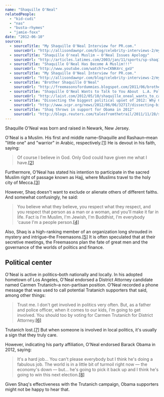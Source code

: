 ```yaml
---
name: "Shaquille O'Neal"
relatedPeople:
  - "kid-cudi"
  - "nas"
  - "busta-rhymes"
  - "jamie-foxx"
date: "2012-06-10"
sources:
  - sourceTitle: "My Shaquille O'Neal Interview for PR.com."
    sourceUrl: "http://allisondawnpr.com/blog/celebrity-interviews-2/my-shaquille-oneal-interview-for-pr-com-we-talk-about-shaq-uncut-my-story/"
  - sourceTitle: "Shaquille O'neal Muslim – O'Neal Issues Apology"
    sourceUrl: "http://articles.latimes.com/2003/jan/11/sports/sp-shaq11"
  - sourceTitle: "Shaquille O'Neal Has Become A Muslim!!!"
    sourceUrl: "http://www.youtube.com/watch?v=CKNK4rc_gxU"
  - sourceTitle: "My Shaquille O'Neal Interview for PR.com."
    sourceUrl: "http://allisondawnpr.com/blog/celebrity-interviews-2/my-shaquille-oneal-interview-for-pr-com-we-talk-about-shaq-uncut-my-story/"
  - sourceTitle: "Brother Shaquille O'Neal"
    sourceUrl: "http://freemasonsfordummies.blogspot.com/2011/06/brother-shaquille-oneal.html"
  - sourceTitle: "Shaquille O'Neal Wants to Talk to You About  L.A. Politics."
    sourceUrl: "http://laist.com/2012/05/10/shaquille_oneal_wants_to_call_you_t.php"
  - sourceTitle: "Dissecting the biggest political upset of 2012: Why Carmen Trutanich lost his bid for LA district attorney"
    sourceUrl: "http://www.scpr.org/news/2012/06/06/32717/dissecting-biggest-poltiical-upset-2012-trutanichs/"
  - sourceTitle: "Shaq throws in support for Obama in 2012"
    sourceUrl: "http://blogs.reuters.com/talesfromthetrail/2011/11/28/shaq-throws-in-support-for-obama-in-2012/"
---
```


Shaquille O'Neal was born and raised in Newark, New Jersey.

O'Neal is a Muslim. His first and middle name–Shaquille and Rashaun–mean "little one" and "warrior" in Arabic, respectively.<a class="source-citation" href="http://allisondawnpr.com/blog/celebrity-interviews-2/my-shaquille-oneal-interview-for-pr-com-we-talk-about-shaq-uncut-my-story/" title="My Shaquille O&apos;Neal Interview for PR.com.">[1]</a> He is devout in his faith, saying:

>Of course I believe in God. Only God could have given me what I have.<a class="source-citation" href="http://articles.latimes.com/2003/jan/11/sports/sp-shaq11" title="Shaquille O&apos;neal Muslim – O&apos;Neal Issues Apology">[2]</a>

Furthermore, O'Neal has stated his intention to participate in the sacred Muslim right of passage known as Hajj, where Muslims travel to the holy city of Mecca.<a class="source-citation" href="http://www.youtube.com/watch?v=CKNK4rc_gxU" title="Shaquille O&apos;Neal Has Become A Muslim!!!">[3]</a>

However, Shaq doesn't want to exclude or alienate others of different faiths. And somewhat confusingly, he said:

>You believe what they believe, you respect what they respect, and you respect that person as a man or a woman, and you'll make it far in life. Fact is I'm Muslim, I'm Jewish, I'm Buddhist, I'm everybody 'cause I'm a people person.<a class="source-citation" href="http://allisondawnpr.com/blog/celebrity-interviews-2/my-shaquille-oneal-interview-for-pr-com-we-talk-about-shaq-uncut-my-story/" title="My Shaquille O&apos;Neal Interview for PR.com.">[4]</a>

Also, Shaq is a high-ranking member of an organization long shrouded in mystery and intrigue–the Freemasons.<a class="source-citation" href="http://freemasonsfordummies.blogspot.com/2011/06/brother-shaquille-oneal.html" title="Brother Shaquille O&apos;Neal">[5]</a> It is often speculated that at their secretive meetings, the Freemasons plan the fate of great men and the governance of the worlds of politics and finance.


## Political center

O'Neal is active in politics–both nationally and locally. In his adopted hometown of Los Angeles, O'Neal endorsed a District Attorney candidate named Carmen Trutanich–a non-partisan position. O'Neal recorded a phone message that was used to call potential Tratanich supporters that said, among other things:

>Trust me. I don't get involved in politics very often. But, as a father and police officer, when it comes to our kids, I'm going to get involved. You should too by voting for Carmen Trutanich for District Attorney.<a class="source-citation" href="http://laist.com/2012/05/10/shaquille_oneal_wants_to_call_you_t.php" title="Shaquille O&apos;Neal Wants to Talk to You About  L.A. Politics.">[6]</a>

Trutanich lost.<a class="source-citation" href="http://www.scpr.org/news/2012/06/06/32717/dissecting-biggest-poltiical-upset-2012-trutanichs/" title="Dissecting the biggest political upset of 2012: Why Carmen Trutanich lost his bid for LA district attorney">[7]</a> But when someone is involved in local politics, it's usually a sign that they truly care.

However, indicating his party affiliation, O'Neal endorsed Barack Obama in 2012, saying:

>It's a hard job… You can't please everybody but I think he's doing a fabulous job. The world is in a little bit of turmoil right now — the economy's down — but… he's going to pick it back up and I think he's going to win this next election.<a class="source-citation" href="http://blogs.reuters.com/talesfromthetrail/2011/11/28/shaq-throws-in-support-for-obama-in-2012/" title="Shaq throws in support for Obama in 2012">[8]</a>

Given Shaq's effectiveness with the Trutanich campaign, Obama supporters might not be happy to hear that.